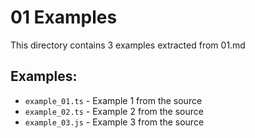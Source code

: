 # 01 Examples

This directory contains 3 examples extracted from 01.md

## Examples:
- `example_01.ts` - Example 1 from the source
- `example_02.ts` - Example 2 from the source
- `example_03.js` - Example 3 from the source
